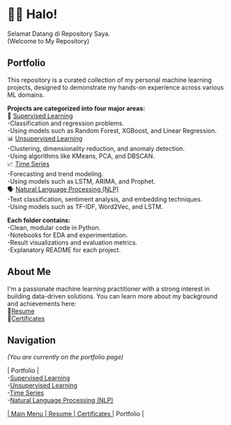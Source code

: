 # 👋🏻 Halo!
Selamat Datang di Repository Saya.  
(Welcome to My Repository)

## Portfolio
This repository is a curated collection of my personal machine learning projects, designed to demonstrate my hands-on experience across various ML domains.

**Projects are categorized into four major areas:**  
🧠 [Supervised Learning](https://github.com/Raynaldi-DC/Supervised-Learning)  
-Classification and regression problems.  
-Using models such as Random Forest, XGBoost, and Linear Regression.  
📊 [Unsupervised Learning](https://github.com/Raynaldi-DC/Unsupervised-Learning)  
-Clustering, dimensionality reduction, and anomaly detection.  
-Using algorithms like KMeans, PCA, and DBSCAN.  
📈 [Time Series](https://github.com/Raynaldi-DC/Time-Series)  
-Forecasting and trend modeling.  
-Using models such as LSTM, ARIMA, and Prophet.  
🗣️ [Natural Language Processing (NLP)](https://github.com/Raynaldi-DC/Natural-Language-Processing)  
-Text classification, sentiment analysis, and embedding techniques.  
-Using models such as TF-IDF, Word2Vec, and LSTM.  

**Each folder contains:**  
-Clean, modular code in Python.  
-Notebooks for EDA and experimentation.  
-Result visualizations and evaluation metrics.  
-Explanatory README for each project.  

## About Me
I'm a passionate machine learning practitioner with a strong interest in building data-driven solutions. You can learn more about my background and achievements here:  
📄[Resume](https://github.com/Raynaldi-DC/Resume)  
📜[Certificates](https://github.com/Raynaldi-DC/Certificates)  

## Navigation
_(You are currently on the portfolio page)_  

| Portfolio |  
-[Supervised Learning](https://github.com/Raynaldi-DC/Supervised-Learning)  
-[Unsupervised Learning](https://github.com/Raynaldi-DC/Unsupervised-Learning)  
-[Time Series](https://github.com/Raynaldi-DC/Time-Series)  
-[Natural Language Processing (NLP)](https://github.com/Raynaldi-DC/Natural-Language-Processing)   

[| Main Menu ](https://github.com/Raynaldi-DC)[| Resume ](https://github.com/Raynaldi-DC/Resume)[| Certificates ](https://github.com/Raynaldi-DC/Certificates)| Portfolio |

